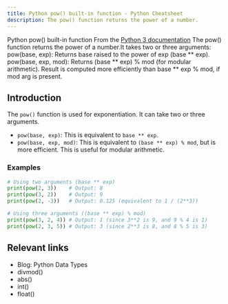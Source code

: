 ```yaml
---
title: Python pow() built-in function - Python Cheatsheet
description: The pow() function returns the power of a number.
---
```


<base-title :title="frontmatter.title" :description="frontmatter.description">
Python pow() built-in function
</base-title>

<base-disclaimer>
  <base-disclaimer-title>
    From the <a target="_blank" href="https://docs.python.org/3/library/functions.html#pow">Python 3 documentation</a>
  </base-disclaimer-title>
  <base-disclaimer-content>
      The pow() function returns the power of a number.It takes two or three arguments:
      pow(base, exp): Returns base raised to the power of exp (base ** exp).
      pow(base, exp, mod): Returns (base ** exp) % mod (for modular arithmetic).
      Result is computed more efficiently than base ** exp % mod, if mod arg is present.
  </base-disclaimer-content>
</base-disclaimer>

## Introduction

The `pow()` function is used for exponentiation. It can take two or three arguments.

*   `pow(base, exp)`: This is equivalent to `base ** exp`.
*   `pow(base, exp, mod)`: This is equivalent to `(base ** exp) % mod`, but is more efficient. This is useful for modular arithmetic.

### Examples

```python
# Using two arguments (base ** exp)
print(pow(2, 3))    # Output: 8
print(pow(3, 2))    # Output: 9
print(pow(2, -3))   # Output: 0.125 (equivalent to 1 / (2**3))

# Using three arguments ((base ** exp) % mod)
print(pow(3, 2, 4)) # Output: 1 (since 3**2 is 9, and 9 % 4 is 1)
print(pow(2, 3, 5)) # Output: 3 (since 2**3 is 8, and 8 % 5 is 3)
```

## Relevant links

- <router-link to="/blog/python-data-types">Blog: Python Data Types</router-link>
- <router-link to="/builtin/divmod">divmod()</router-link>
- <router-link to="/builtin/abs">abs()</router-link>
- <router-link to="/builtin/int">int()</router-link>
- <router-link to="/builtin/float">float()</router-link>
